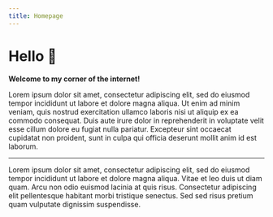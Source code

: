 ```yaml
---
title: Homepage
---
```


# Hello 👋

**Welcome to my corner of the internet!**

Lorem ipsum dolor sit amet, consectetur adipiscing elit, sed do eiusmod tempor incididunt ut labore et dolore magna aliqua. Ut enim ad minim veniam, quis nostrud exercitation ullamco laboris nisi ut aliquip ex ea commodo consequat. Duis aute irure dolor in reprehenderit in voluptate velit esse cillum dolore eu fugiat nulla pariatur. Excepteur sint occaecat cupidatat non proident, sunt in culpa qui officia deserunt mollit anim id est laborum.

<hr />

Lorem ipsum dolor sit amet, consectetur adipiscing elit, sed do eiusmod tempor incididunt ut labore et dolore magna aliqua. Vitae et leo duis ut diam quam. Arcu non odio euismod lacinia at quis risus. Consectetur adipiscing elit pellentesque habitant morbi tristique senectus. Sed sed risus pretium quam vulputate dignissim suspendisse.

